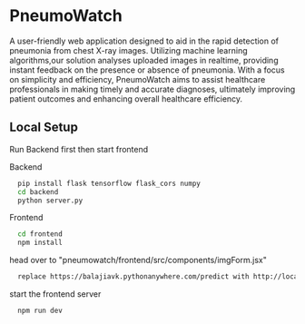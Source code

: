 
# PneumoWatch

A user-friendly web application designed to aid in the rapid
detection of pneumonia from chest X-ray images. Utilizing machine
learning algorithms,our solution analyses uploaded images in realtime, providing instant feedback on the presence or absence of
pneumonia. With a focus on simplicity and efficiency, PneumoWatch
aims to assist healthcare professionals in making timely and
accurate diagnoses, ultimately improving patient outcomes and
enhancing overall healthcare efficiency.


## Local Setup
Run Backend first then start frontend

Backend
```bash
  pip install flask tensorflow flask_cors numpy
  cd backend
  python server.py
```
Frontend

```bash
  cd frontend
  npm install
```
head over to "pneumowatch/frontend/src/components/imgForm.jsx"

```bash
  replace https://balajiavk.pythonanywhere.com/predict with http://localhost:5000/

```

start the frontend server

```bash
  npm run dev
```